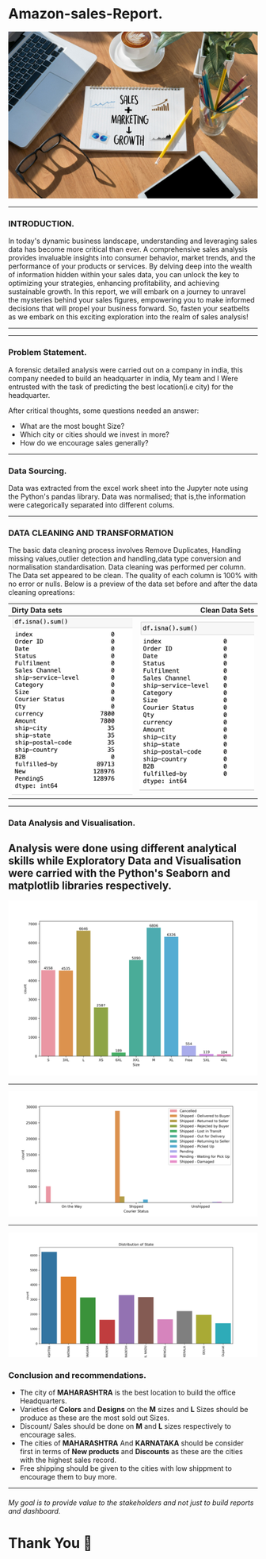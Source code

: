 # Amazon-sales-Report.
![](Salesandmarketing.jpg)

---

### INTRODUCTION.
In today's dynamic business landscape, understanding and leveraging sales data has become more critical than ever. A comprehensive sales analysis provides invaluable insights into consumer behavior, market trends, and the performance of your products or services. By delving deep into the wealth of information hidden within your sales data, you can unlock the key to optimizing your strategies, enhancing profitability, and achieving sustainable growth. In this report, we will embark on a journey to unravel the mysteries behind your sales figures, empowering you to make informed decisions that will propel your business forward. So, fasten your seatbelts as we embark on this exciting exploration into the realm of sales analysis!

---
---

### Problem Statement.
A forensic detailed analysis were carried out on a company in india, this company needed to build an headquarter in india, My team and I Were entrusted with the task of predicting the best location(i.e city) for the headquarter. 

After critical thoughts, some questions needed an answer:
 - What are the most bought Size?
 - Which city or cities should we invest in more?
 - How do we encourage sales generally?

---

### Data Sourcing.
Data was extracted from the excel work sheet into the Jupyter note using the Python's pandas library.
Data was normalised; that is,the information were categorically separated into different colums.


---

### DATA CLEANING AND TRANSFORMATION
The basic data cleaning process involves Remove Duplicates, Handling missing values,outlier detection and handling,data type conversion and normalisation standardisation. Data cleaning was performed per column. The Data set appeared to be clean. The quality of each column is 100% with no error or nulls. Below is a preview of the data set before and after the data cleaning opreations:


Dirty Data sets|Clean Data Sets 
:---------------|---------------:
![](dirtydataset.png)|![](cleandataset.png)

---

### Data Analysis and Visualisation.
Analysis were done using different analytical skills while Exploratory Data and Visualisation were carried with the Python's Seaborn and matplotlib libraries respectively.
---

      



![](amazonsales.png)

---
![](amazonshippingstatus.png)

---


![](top10Statewiththehighestsales.png)

### Conclusion and recommendations.
 - The city of **MAHARASHTRA** is the best location to build the office Headquarters.
 - Varieties of **Colors** and  **Designs** on the **M** sizes and **L** Sizes should be produce as these are the most sold out Sizes.
 - Discount/ Sales should be done on **M** and **L** sizes respectively to encourage sales.
 - The cities of **MAHARASHTRA** And **KARNATAKA** should be consider first in terms of **New products** and **Discounts** as these are the  cities with the highest sales record.
 - Free shipping should be given to the cities with low shippment to encourage them to buy more.

---   


###### My goal is to provide value to the stakeholders and not just to build reports and dashboard.

# Thank You 🥰


